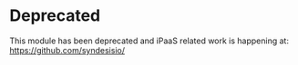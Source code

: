 # Deprecated

This module has been deprecated and iPaaS related work is happening at: https://github.com/syndesisio/ 

